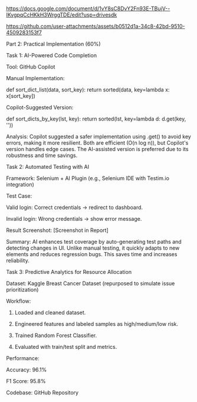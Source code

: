 https://docs.google.com/document/d/1vY8sC8DvY2Fn93E-TBujV--IKvgpqCcHKkH3WrggTDE/edit?usp=drivesdk

https://github.com/user-attachments/assets/b0512d1a-34c8-42bd-9510-4509283153f7

Part 2: Practical Implementation (60%)

Task 1: AI-Powered Code Completion

Tool: GitHub Copilot

Manual Implementation:

def sort_dict_list(data, sort_key):
    return sorted(data, key=lambda x: x[sort_key])

Copilot-Suggested Version:

def sort_dicts_by_key(lst, key):
    return sorted(lst, key=lambda d: d.get(key, ''))

Analysis: Copilot suggested a safer implementation using .get() to avoid key errors, making it more resilient. Both are efficient (O(n log n)), but Copilot's version handles edge cases. The AI-assisted version is preferred due to its robustness and time savings.

Task 2: Automated Testing with AI

Framework: Selenium + AI Plugin (e.g., Selenium IDE with Testim.io integration)

Test Case:

Valid login: Correct credentials → redirect to dashboard.

Invalid login: Wrong credentials → show error message.


Result Screenshot: [Screenshot in Report]

Summary: AI enhances test coverage by auto-generating test paths and detecting changes in UI. Unlike manual testing, it quickly adapts to new elements and reduces regression bugs. This saves time and increases reliability.

Task 3: Predictive Analytics for Resource Allocation

Dataset: Kaggle Breast Cancer Dataset (repurposed to simulate issue prioritization)

Workflow:

1. Loaded and cleaned dataset.


2. Engineered features and labeled samples as high/medium/low risk.


3. Trained Random Forest Classifier.


4. Evaluated with train/test split and metrics.



Performance:

Accuracy: 96.1%

F1 Score: 95.8%


Codebase: GitHub Repository
